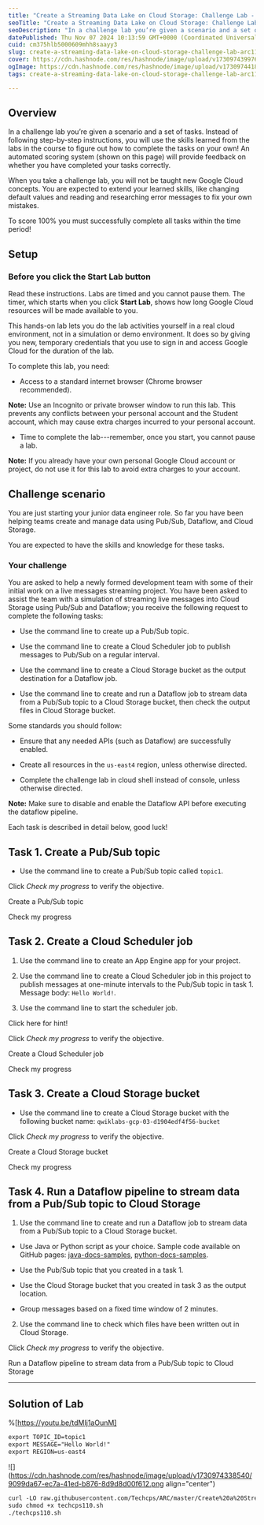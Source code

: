 ```yaml
---
title: "Create a Streaming Data Lake on Cloud Storage: Challenge Lab - ARC110"
seoTitle: "Create a Streaming Data Lake on Cloud Storage: Challenge Lab - ARC110"
seoDescription: "In a challenge lab you’re given a scenario and a set of tasks. Instead of following step-by-step instructions, you will use the skills learned from the labs"
datePublished: Thu Nov 07 2024 10:13:59 GMT+0000 (Coordinated Universal Time)
cuid: cm375hlb5000609mhh8saayy3
slug: create-a-streaming-data-lake-on-cloud-storage-challenge-lab-arc110
cover: https://cdn.hashnode.com/res/hashnode/image/upload/v1730974399761/9a672bc0-8fd5-4a3e-91ef-073d5b81c3b4.png
ogImage: https://cdn.hashnode.com/res/hashnode/image/upload/v1730974418678/1812202e-bbaa-4b3e-a575-8959214e6a55.png
tags: create-a-streaming-data-lake-on-cloud-storage-challenge-lab-arc110, arc110

---
```


## **Overview**

In a challenge lab you’re given a scenario and a set of tasks. Instead of following step-by-step instructions, you will use the skills learned from the labs in the course to figure out how to complete the tasks on your own! An automated scoring system (shown on this page) will provide feedback on whether you have completed your tasks correctly.

When you take a challenge lab, you will not be taught new Google Cloud concepts. You are expected to extend your learned skills, like changing default values and reading and researching error messages to fix your own mistakes.

To score 100% you must successfully complete all tasks within the time period!

## **Setup**

### Before you click the Start Lab button

Read these instructions. Labs are timed and you cannot pause them. The timer, which starts when you click **Start Lab**, shows how long Google Cloud resources will be made available to you.

This hands-on lab lets you do the lab activities yourself in a real cloud environment, not in a simulation or demo environment. It does so by giving you new, temporary credentials that you use to sign in and access Google Cloud for the duration of the lab.

To complete this lab, you need:

* Access to a standard internet browser (Chrome browser recommended).
    

**Note:** Use an Incognito or private browser window to run this lab. This prevents any conflicts between your personal account and the Student account, which may cause extra charges incurred to your personal account.

* Time to complete the lab---remember, once you start, you cannot pause a lab.
    

**Note:** If you already have your own personal Google Cloud account or project, do not use it for this lab to avoid extra charges to your account.

## **Challenge scenario**

You are just starting your junior data engineer role. So far you have been helping teams create and manage data using Pub/Sub, Dataflow, and Cloud Storage.

You are expected to have the skills and knowledge for these tasks.

### Your challenge

You are asked to help a newly formed development team with some of their initial work on a live messages streaming project. You have been asked to assist the team with a simulation of streaming live messages into Cloud Storage using Pub/Sub and Dataflow; you receive the following request to complete the following tasks:

* Use the command line to create up a Pub/Sub topic.
    
* Use the command line to create a Cloud Scheduler job to publish messages to Pub/Sub on a regular interval.
    
* Use the command line to create a Cloud Storage bucket as the output destination for a Dataflow job.
    
* Use the command line to create and run a Dataflow job to stream data from a Pub/Sub topic to a Cloud Storage bucket, then check the output files in Cloud Storage bucket.
    

Some standards you should follow:

* Ensure that any needed APIs (such as Dataflow) are successfully enabled.
    
* Create all resources in the `us-east4` region, unless otherwise directed.
    
* Complete the challenge lab in cloud shell instead of console, unless otherwise directed.
    

**Note:** Make sure to disable and enable the Dataflow API before executing the dataflow pipeline.

Each task is described in detail below, good luck!

## **Task 1. Create a Pub/Sub topic**

* Use the command line to create a Pub/Sub topic called `topic1`.
    

Click *Check my progress* to verify the objective.

Create a Pub/Sub topic

Check my progress

## **Task 2. Create a Cloud Scheduler job**

1. Use the command line to create an App Engine app for your project.
    
2. Use the command line to create a Cloud Scheduler job in this project to publish messages at one-minute intervals to the Pub/Sub topic in task 1. Message body: `Hello World!`.
    
3. Use the command line to start the scheduler job.
    

Click here for hint!

Click *Check my progress* to verify the objective.

Create a Cloud Scheduler job

Check my progress

## **Task 3. Create a Cloud Storage bucket**

* Use the command line to create a Cloud Storage bucket with the following bucket name: `qwiklabs-gcp-03-d1904edf4f56-bucket`
    

Click *Check my progress* to verify the objective.

Create a Cloud Storage bucket

Check my progress

## **Task 4. Run a Dataflow pipeline to stream data from a Pub/Sub topic to Cloud Storage**

1. Use the command line to create and run a Dataflow job to stream data from a Pub/Sub topic to a Cloud Storage bucket.
    

* Use Java or Python script as your choice. Sample code available on GitHub pages: [java-docs-samples](https://github.com/GoogleCloudPlatform/java-docs-samples/blob/HEAD/pubsub/streaming-analytics/src/main/java/com/examples/pubsub/streaming/PubSubToGcs.java), [python-docs-samples](https://github.com/GoogleCloudPlatform/python-docs-samples/blob/main/pubsub/streaming-analytics/PubSubToGCS.py).
    
* Use the Pub/Sub topic that you created in a task 1.
    
* Use the Cloud Storage bucket that you created in task 3 as the output location.
    
* Group messages based on a fixed time window of 2 minutes.
    

2. Use the command line to check which files have been written out in Cloud Storage.
    

Click *Check my progress* to verify the objective.

Run a Dataflow pipeline to stream data from a Pub/Sub topic to Cloud Storage

---

## **Solution of Lab**

%[https://youtu.be/tdMIj1aOunM] 

```apache
export TOPIC_ID=topic1
export MESSAGE="Hello World!"
export REGION=us-east4
```

![](https://cdn.hashnode.com/res/hashnode/image/upload/v1730974338540/9099da67-ec7a-41ed-b876-8d9d8d00f612.png align="center")

```apache
curl -LO raw.githubusercontent.com/Techcps/ARC/master/Create%20a%20Streaming%20Data%20Lake%20on%20Cloud%20Storage%3A%20Challenge%20Lab/techcps110.sh
sudo chmod +x techcps110.sh
./techcps110.sh
```